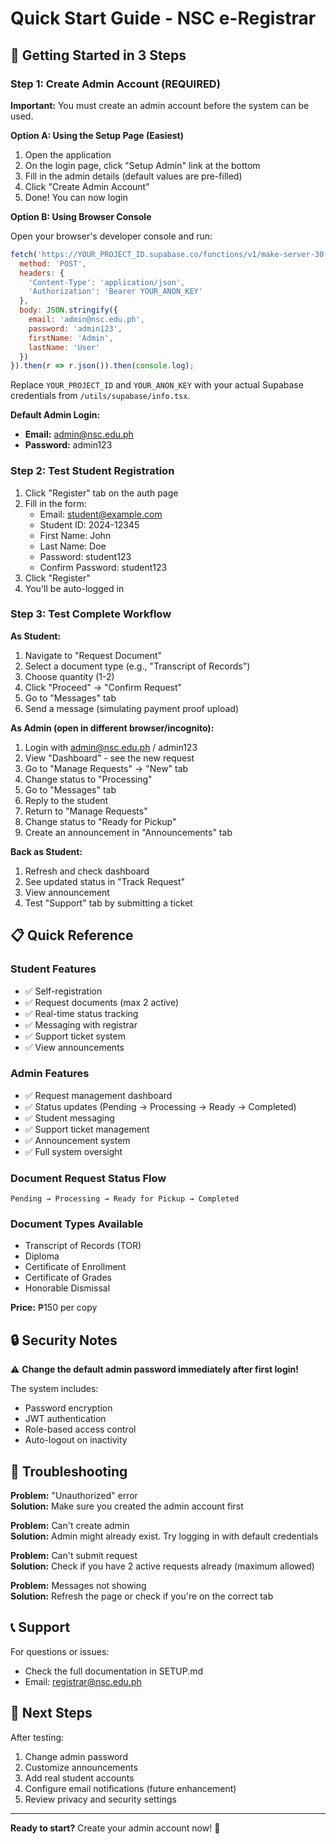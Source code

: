 # Quick Start Guide - NSC e-Registrar

## 🚀 Getting Started in 3 Steps

### Step 1: Create Admin Account (REQUIRED)

**Important:** You must create an admin account before the system can be used.

**Option A: Using the Setup Page (Easiest)**

1. Open the application
2. On the login page, click "Setup Admin" link at the bottom
3. Fill in the admin details (default values are pre-filled)
4. Click "Create Admin Account"
5. Done! You can now login

**Option B: Using Browser Console**

Open your browser's developer console and run:

```javascript
fetch('https://YOUR_PROJECT_ID.supabase.co/functions/v1/make-server-30ffa568/seed-admin', {
  method: 'POST',
  headers: {
    'Content-Type': 'application/json',
    'Authorization': 'Bearer YOUR_ANON_KEY'
  },
  body: JSON.stringify({
    email: 'admin@nsc.edu.ph',
    password: 'admin123',
    firstName: 'Admin',
    lastName: 'User'
  })
}).then(r => r.json()).then(console.log);
```

Replace `YOUR_PROJECT_ID` and `YOUR_ANON_KEY` with your actual Supabase credentials from `/utils/supabase/info.tsx`.

**Default Admin Login:**
- **Email:** admin@nsc.edu.ph
- **Password:** admin123

### Step 2: Test Student Registration

1. Click "Register" tab on the auth page
2. Fill in the form:
   - Email: student@example.com
   - Student ID: 2024-12345
   - First Name: John
   - Last Name: Doe
   - Password: student123
   - Confirm Password: student123
3. Click "Register"
4. You'll be auto-logged in

### Step 3: Test Complete Workflow

**As Student:**
1. Navigate to "Request Document"
2. Select a document type (e.g., "Transcript of Records")
3. Choose quantity (1-2)
4. Click "Proceed" → "Confirm Request"
5. Go to "Messages" tab
6. Send a message (simulating payment proof upload)

**As Admin (open in different browser/incognito):**
1. Login with admin@nsc.edu.ph / admin123
2. View "Dashboard" - see the new request
3. Go to "Manage Requests" → "New" tab
4. Change status to "Processing"
5. Go to "Messages" tab
6. Reply to the student
7. Return to "Manage Requests"
8. Change status to "Ready for Pickup"
9. Create an announcement in "Announcements" tab

**Back as Student:**
1. Refresh and check dashboard
2. See updated status in "Track Request"
3. View announcement
4. Test "Support" tab by submitting a ticket

## 📋 Quick Reference

### Student Features
- ✅ Self-registration
- ✅ Request documents (max 2 active)
- ✅ Real-time status tracking
- ✅ Messaging with registrar
- ✅ Support ticket system
- ✅ View announcements

### Admin Features
- ✅ Request management dashboard
- ✅ Status updates (Pending → Processing → Ready → Completed)
- ✅ Student messaging
- ✅ Support ticket management
- ✅ Announcement system
- ✅ Full system oversight

### Document Request Status Flow
```
Pending → Processing → Ready for Pickup → Completed
```

### Document Types Available
- Transcript of Records (TOR)
- Diploma
- Certificate of Enrollment
- Certificate of Grades
- Honorable Dismissal

**Price:** ₱150 per copy

## 🔒 Security Notes

⚠️ **Change the default admin password immediately after first login!**

The system includes:
- Password encryption
- JWT authentication
- Role-based access control
- Auto-logout on inactivity

## 🐛 Troubleshooting

**Problem:** "Unauthorized" error  
**Solution:** Make sure you created the admin account first

**Problem:** Can't create admin  
**Solution:** Admin might already exist. Try logging in with default credentials

**Problem:** Can't submit request  
**Solution:** Check if you have 2 active requests already (maximum allowed)

**Problem:** Messages not showing  
**Solution:** Refresh the page or check if you're on the correct tab

## 📞 Support

For questions or issues:
- Check the full documentation in SETUP.md
- Email: registrar@nsc.edu.ph

## 🎯 Next Steps

After testing:
1. Change admin password
2. Customize announcements
3. Add real student accounts
4. Configure email notifications (future enhancement)
5. Review privacy and security settings

---

**Ready to start?** Create your admin account now! 🚀
